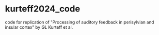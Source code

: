 # kurteff2024_code
code for replication of "Processing of auditory feedback in perisylvian and insular cortex" by GL Kurteff et al.
